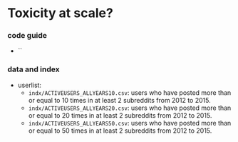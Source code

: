 # Toxicity at scale?





### code guide
- ``

### data and index

- userlist:
  - `indx/ACTIVEUSERS_ALLYEARS10.csv`: users who have posted more than or equal to 10 times in at least 2 subreddits from 2012 to 2015.
  - `indx/ACTIVEUSERS_ALLYEARS20.csv`: users who have posted more than or equal to 20 times in at least 2 subreddits from 2012 to 2015.
  - `indx/ACTIVEUSERS_ALLYEARS50.csv`: users who have posted more than or equal to 50 times in at least 2 subreddits from 2012 to 2015.
